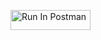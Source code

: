 [<img src="https://run.pstmn.io/button.svg" alt="Run In Postman" style="width: 128px; height: 32px;">](https://god.gw.postman.com/run-collection/41591699-40d34b52-ba57-426e-99f1-fc13463c22fd?action=collection%2Ffork&source=rip_markdown&collection-url=entityId%3D41591699-40d34b52-ba57-426e-99f1-fc13463c22fd%26entityType%3Dcollection%26workspaceId%3D9623c345-299d-4472-88d6-a6f8bfe4e721)

